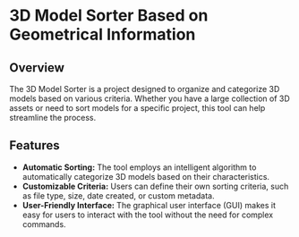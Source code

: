 # 3D Model Sorter Based on Geometrical Information

## Overview

The 3D Model Sorter is a project designed to organize and categorize 3D models based on various criteria. Whether you have a large collection of 3D assets or need to sort models for a specific project, this tool can help streamline the process.

## Features

- **Automatic Sorting:** The tool employs an intelligent algorithm to automatically categorize 3D models based on their characteristics.
- **Customizable Criteria:** Users can define their own sorting criteria, such as file type, size, date created, or custom metadata.
- **User-Friendly Interface:** The graphical user interface (GUI) makes it easy for users to interact with the tool without the need for complex commands.
